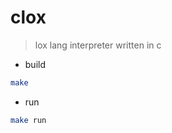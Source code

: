 # clox

> lox lang interpreter written in c

- build

```bash
make
```

- run

```bash
make run
```
